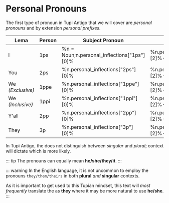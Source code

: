 # Personal Pronouns

The first type of pronoun in Tupi Antigo that we will cover are _personal pronouns_ and by extension _personal prefixes_.

| Lema | Person | Subject Pronoun | Subject Prefix |
|------|-----------------|--------|---|
| I    | 1ps             |  %n = Noun;n.personal_inflections["1ps"][0]% | %n.personal_inflections["1ps"][2]%-   |
| You  | 2ps            | %n.personal_inflections["2ps"][0]% | %n.personal_inflections["2ps"][2]%-    |
| We _(Exclusive)_ | 1ppe    | %n.personal_inflections["1ppe"][0]% | %n.personal_inflections["1ppe"][2]%-  |
| We _(Inclusive)_ | 1ppi  | %n.personal_inflections["1ppi"][0]% | %n.personal_inflections["1ppi"][2]%-   |
| Y'all | 2pp           | %n.personal_inflections["2pp"][0]% | %n.personal_inflections["2pp"][2]%-     |
| They  | 3p            | %n.personal_inflections["3p"][0]% | %n.personal_inflections["3p"][2]%-      |

In Tupi Antigo, the <t3p/> does not distinguish between _singular_ and _plural_; context will dictate which is more likely.

::: tip
The <t3p/> pronouns can equally mean **he/she/they/it**.
:::

::: warning
In the English language, it is not uncommon to employ the pronouns `they/them/theirs` in both **plural** _and_ **singular** contexts. 

As it is important to get used to this Tupian mindset, this text will _most frequently_ translate the <t3p/> as **they** where it may be more natural to use **he/she**.
:::
